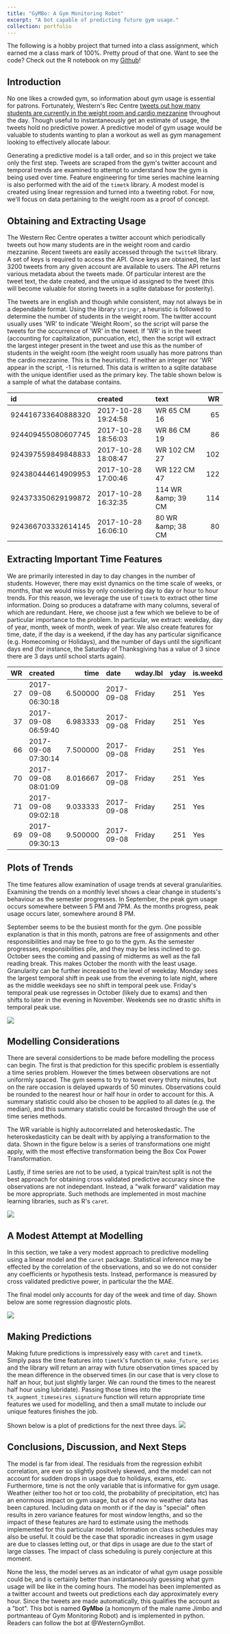 ```yaml
---
title: "GyMBo: A Gym Monitoring Robot"
excerpt: "A bot capable of predicting future gym usage."
collection: portfolio
---
```







The following is a hobby project that turned into a class assignment, which earned me a class mark of 100%.  Pretty proud of that one.  Want to see the code?  Check out the R notebook on my [Github](https://github.com/Dpananos/GymBo)!


## Introduction

No one likes a crowded gym, so information about gym usage is essential for patrons.  Fortunately, Western's Rec Centre [tweets out how many students are currently in the weight room and cardio mezzanine](https://twitter.com/WesternWeightRm?lang=en) throughout the day.  Though useful to instantaneously get an estimate of usage, the tweets hold no predictive power.  A predictive model of gym usage would be valuable to students wanting to plan a workout as well as gym management looking to effectively allocate labour. 


Generating a predictive model is a tall order, and so in this project we take only the first step.  Tweets are scraped from the gym's twitter account and temporal trends are examined to attempt to understand how the gym is being used over time.  Feature engineering for time series machine learning is also performed with the aid of the `timetk` library.  A modest model is created using linear regression and turned into a tweeting robot. For now, we'll focus on data pertaining to the weight room as a proof of concept.

## Obtaining and Extracting Usage 

The Western Rec Centre operates a twitter account which periodically tweets out how many students are in the weight room and cardio mezzanine.  Recent tweets are easily accessed through the `twitteR` library.  A set of keys is required to access the API.  Once keys are obtained, the last 3200 tweets from any given account are available to users.  The API returns various metadata about the tweets made.  Of particular interest are the tweet text, the date created, and the unique id assigned to the tweet (this will become valuable for storing tweets in a sqlite database for posterity). 

The tweets are in english and though while consistent, may not always be in a dependable format. Using the library `stringr`, a heuristic is followed to determine the number of students in the weight room.  The twitter account usually uses 'WR' to indicate 'Weight Room', so the script will parse the tweets for the occurrence of 'WR' in the tweet.  If 'WR' is in the tweet (accounting for capitalization, puncuation, etc), then the script will extract the largest integer present in the tweet and use this as the number of students in the weight room (the weight room usually has more patrons than the cardio mezzanine.  This is the heuristic).  If neither an integer nor 'WR' appear in the script, -1 is returned.  This data is written to a sqlite database with the unique identifier used as the primary key.  The table shown below is a sample of what the database contains.





<table class="table" style="margin-left: auto; margin-right: auto;">
<thead><tr>
<th style="text-align:left;"> id </th>
   <th style="text-align:left;"> created </th>
   <th style="text-align:left;"> text </th>
   <th style="text-align:right;"> WR </th>
  </tr></thead>
<tbody>
<tr>
<td style="text-align:left;"> 924416733640888320 </td>
   <td style="text-align:left;"> 2017-10-28 19:24:58 </td>
   <td style="text-align:left;"> WR 65 CM 16 </td>
   <td style="text-align:right;"> 65 </td>
  </tr>
<tr>
<td style="text-align:left;"> 924409455080607745 </td>
   <td style="text-align:left;"> 2017-10-28 18:56:03 </td>
   <td style="text-align:left;"> WR 86 CM 19 </td>
   <td style="text-align:right;"> 86 </td>
  </tr>
<tr>
<td style="text-align:left;"> 924397559849848833 </td>
   <td style="text-align:left;"> 2017-10-28 18:08:47 </td>
   <td style="text-align:left;"> WR 102 CM 27 </td>
   <td style="text-align:right;"> 102 </td>
  </tr>
<tr>
<td style="text-align:left;"> 924380444614909953 </td>
   <td style="text-align:left;"> 2017-10-28 17:00:46 </td>
   <td style="text-align:left;"> WR 122 CM 47 </td>
   <td style="text-align:right;"> 122 </td>
  </tr>
<tr>
<td style="text-align:left;"> 924373350629199872 </td>
   <td style="text-align:left;"> 2017-10-28 16:32:35 </td>
   <td style="text-align:left;"> 114 WR &amp;amp; 39 CM </td>
   <td style="text-align:right;"> 114 </td>
  </tr>
<tr>
<td style="text-align:left;"> 924366703332614145 </td>
   <td style="text-align:left;"> 2017-10-28 16:06:10 </td>
   <td style="text-align:left;"> 80 WR &amp;amp; 38 CM </td>
   <td style="text-align:right;"> 80 </td>
  </tr>
</tbody>
</table>


## Extracting Important Time Features

We are primarily interested in day to day changes in the number of students.  However, there may exist dynamics on the time scale of weeks, or months, that we would miss by only considering day to day or hour to hour trends.  For this reason, we leverage the use of `timetk` to extract other time information.  Doing so produces a dataframe with many columns, several of which are redundant.  Here, we choose just a few which we believe to be of particular importance to the problem.  In particular, we extract: weekday, day of year, month, week of month, week of year.  We also create features for time, date, if the day is a weekend, if the day has any particular significance (e.g. Homecoming or Holidays), and the number of days until the significant days end (for instance, the Saturday of Thanksgiving has a value of 3 since there are 3 days until school starts again).



<table class="table" style="margin-left: auto; margin-right: auto;">
<thead><tr>
<th style="text-align:right;"> WR </th>
   <th style="text-align:left;"> created </th>
   <th style="text-align:right;"> time </th>
   <th style="text-align:left;"> date </th>
   <th style="text-align:left;"> wday.lbl </th>
   <th style="text-align:right;"> yday </th>
   <th style="text-align:left;"> is.weekday </th>
   <th style="text-align:left;"> month.lbl </th>
   <th style="text-align:right;"> mweek </th>
   <th style="text-align:right;"> week </th>
   <th style="text-align:right;"> remaining </th>
   <th style="text-align:left;"> is.special </th>
  </tr></thead>
<tbody>
<tr>
<td style="text-align:right;"> 27 </td>
   <td style="text-align:left;"> 2017-09-08 06:30:18 </td>
   <td style="text-align:right;"> 6.500000 </td>
   <td style="text-align:left;"> 2017-09-08 </td>
   <td style="text-align:left;"> Friday </td>
   <td style="text-align:right;"> 251 </td>
   <td style="text-align:left;"> Yes </td>
   <td style="text-align:left;"> September </td>
   <td style="text-align:right;"> 2 </td>
   <td style="text-align:right;"> 36 </td>
   <td style="text-align:right;"> 0 </td>
   <td style="text-align:left;"> No </td>
  </tr>
<tr>
<td style="text-align:right;"> 37 </td>
   <td style="text-align:left;"> 2017-09-08 06:59:40 </td>
   <td style="text-align:right;"> 6.983333 </td>
   <td style="text-align:left;"> 2017-09-08 </td>
   <td style="text-align:left;"> Friday </td>
   <td style="text-align:right;"> 251 </td>
   <td style="text-align:left;"> Yes </td>
   <td style="text-align:left;"> September </td>
   <td style="text-align:right;"> 2 </td>
   <td style="text-align:right;"> 36 </td>
   <td style="text-align:right;"> 0 </td>
   <td style="text-align:left;"> No </td>
  </tr>
<tr>
<td style="text-align:right;"> 66 </td>
   <td style="text-align:left;"> 2017-09-08 07:30:14 </td>
   <td style="text-align:right;"> 7.500000 </td>
   <td style="text-align:left;"> 2017-09-08 </td>
   <td style="text-align:left;"> Friday </td>
   <td style="text-align:right;"> 251 </td>
   <td style="text-align:left;"> Yes </td>
   <td style="text-align:left;"> September </td>
   <td style="text-align:right;"> 2 </td>
   <td style="text-align:right;"> 36 </td>
   <td style="text-align:right;"> 0 </td>
   <td style="text-align:left;"> No </td>
  </tr>
<tr>
<td style="text-align:right;"> 70 </td>
   <td style="text-align:left;"> 2017-09-08 08:01:09 </td>
   <td style="text-align:right;"> 8.016667 </td>
   <td style="text-align:left;"> 2017-09-08 </td>
   <td style="text-align:left;"> Friday </td>
   <td style="text-align:right;"> 251 </td>
   <td style="text-align:left;"> Yes </td>
   <td style="text-align:left;"> September </td>
   <td style="text-align:right;"> 2 </td>
   <td style="text-align:right;"> 36 </td>
   <td style="text-align:right;"> 0 </td>
   <td style="text-align:left;"> No </td>
  </tr>
<tr>
<td style="text-align:right;"> 71 </td>
   <td style="text-align:left;"> 2017-09-08 09:02:18 </td>
   <td style="text-align:right;"> 9.033333 </td>
   <td style="text-align:left;"> 2017-09-08 </td>
   <td style="text-align:left;"> Friday </td>
   <td style="text-align:right;"> 251 </td>
   <td style="text-align:left;"> Yes </td>
   <td style="text-align:left;"> September </td>
   <td style="text-align:right;"> 2 </td>
   <td style="text-align:right;"> 36 </td>
   <td style="text-align:right;"> 0 </td>
   <td style="text-align:left;"> No </td>
  </tr>
<tr>
<td style="text-align:right;"> 69 </td>
   <td style="text-align:left;"> 2017-09-08 09:30:13 </td>
   <td style="text-align:right;"> 9.500000 </td>
   <td style="text-align:left;"> 2017-09-08 </td>
   <td style="text-align:left;"> Friday </td>
   <td style="text-align:right;"> 251 </td>
   <td style="text-align:left;"> Yes </td>
   <td style="text-align:left;"> September </td>
   <td style="text-align:right;"> 2 </td>
   <td style="text-align:right;"> 36 </td>
   <td style="text-align:right;"> 0 </td>
   <td style="text-align:left;"> No </td>
  </tr>
</tbody>
</table>


## Plots of Trends

The time features allow examination of usage trends at several granularities.  Examining the trends on a monthly level shows a clear change in students's behaviour as the semester progresses.  In September, the peak gym usage occurs somewhere between 5 PM and 7PM.  As the months progress, peak usage occurs later, somewhere around 8 PM.  

September seems to be the busiest month for the gym.  One possible explanation is that in this month, patrons are free of assignments and other responsibilities and may be free to go to the gym.  As the semester progresses, responsibilities pile, and they may be less inclined to go.  October sees the coming and passing of midterms as well as the fall reading break. This makes October the month with the least usage.  Granularity can be further increased to the level of weekday.  Monday sees the largest temporal shift in peak use from the evening to late night, where as the middle weekdays see no shift in temporal peek use.  Friday's 
temporal peak use regresses in October (likely due to exams) and then shifts to later in the evening in November.  Weekends see no drastic shifts in temporal peak use.


<img src="/images/portfolio/Gymbo/unnamed-chunk-6-1.png"  />


## Modelling Considerations

There are several considertions to be made before modelling the process can begin.  The first is that prediction for this specific problem is essentially a time series problem. However the times between observations are not uniformly spaced. The gym seems to try to tweet every thirty minutes, but on the rare occasion is delayed upwards of 50 minutes.  Observations could be rounded to the nearest hour or half hour in order to account for this. A summary statistic could also be chosen to be applied to all dates (e.g. the median), and this summary statistic could be forcasted through the use of time series methods.

The WR variable is highly autocorrelated and heteroskedastic.  The heteroskedasticity can be dealt with by applying a transformation to the data.  Shown in the figure below is a series of transformations one might apply, with the most effective transformation being the Box Cox Power Transformation.

Lastly, if time series are not to be used, a typical train/test split is not the best approach for obtaining cross validated predictive accuracy since the observations are not independant.  Instead, a "walk forward" validation may be more appropriate.  Such methods are implemented in most machine learning libraries, such as R's `caret`.

<img src="/images/portfolio/Gymbo/unnamed-chunk-7-1.png" />

## A Modest Attempt at Modelling

In this section, we take a very modest approach to predictive modelling using a linear model and the `caret` package.  Statistical inference may be effected by the correlation of the observations, and so we do not consider any coefficients or hypothesis tests.  Instead, performance is measured by cross validated predictive power, in particular the the MAE.

The final model only accounts for day of the week and time of day.  Shown below are some regression diagnostic plots.






<img src="/images/portfolio/Gymbo/unnamed-chunk-9-1.png" />







## Making Predictions

Making future predictions is impressively easy with `caret` and `timetk`.  Simply pass the time features into `timetk`'s function `tk_make_future_series` and the library will return an array with future observation times spaced by the mean difference in the observed times (in our case that is very close to half an hour, but just slightly larger.  We can round the times to the nearest half hour using lubridate).  Passing those times into the `tk_augment_timeseires_signature` function will return appropriate time features we used for modelling, and then a small mutate to include our unique features finishes the job.

Shown below is a plot of predictions for the next three days.
<img src="/images/portfolio/Gymbo//unnamed-chunk-10-1.png" />

## Conclusions, Discussion, and Next Steps

The model is far from ideal. The residuals from the regression exhibit correlation, are ever so slightly positvely skewed, and the model can not account for sudden drops in usage due to holidays, exams, etc.  Furthermore, time is not the only variable that is informative for gym usage.  Weather (either too hot or too cold, the probability of precipitation, etc) has an enormous impact on gym usage, but as of now no weather data has been captured.  Including data on month or if the day is "special" often results in zero variance features for most window lengths, and so the impact of these features are hard to estimate using the methods implemented for this particular model.  Information on class schedules may also be useful.  It could be the case that sporadic increases in gym usage are due to classes letting out, or that dips in usage are due to the start of large classes.  The impact of class scheduling is purely conjecture at this moment.



None the less, the model serves as an indicator of what gym usage possible could be, and is certainly better than instantaneously guessing what gym usage will be like in the coming hours.  The model has been implemented as a twitter account and tweets out predictions each day approximately every hour.  Since the tweets are made automatically, this qualifies the account as a "bot".  This bot is named **GyMbo** (a homonym of the male name Jimbo and portmanteau of Gym Monitoring Robot) and is implemented in python.  Readers can follow the bot at @WesternGymBot.


